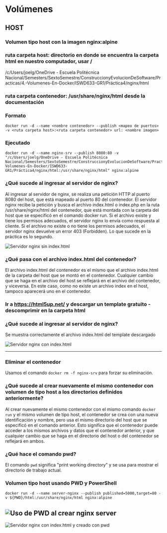 # Volúmenes

## HOST

### Volumen tipo host con la imagen nginx:alpine 
### ruta carpeta host: directorio en donde se encuentra la carpeta html en nuestro computador, usar /
/c/Users/joelg/OneDrive - Escuela Politécnica Nacional/Semesters/SextoSemestre/ConstruccionyEvolucionDeSoftware/Practicas/4.-Volumenes-En-Docker/ISWD633-GR1/Práctica4/nginx/html
### ruta carpeta contenedor: /usr/share/nginx/html desde la documentación

### Formato
```
docker run -d --name <nombre contenedor> --publish <mapeo de puertos> -v <ruta carpeta host>:<ruta carpeta contenedor> url: <nombre imagen>
```
### Ejecutado
```
docker run -d --name nginx-srv --publish 8080:80 -v "/c/Users/joelg/OneDrive - Escuela Politécnica Nacional/Semesters/SextoSemestre/ConstruccionyEvolucionDeSoftware/Practicas/4.-Volumenes-En-Docker/ISWD633-GR1/Práctica4/nginx/html:/usr/share/nginx/html" nginx:alpine
```

### ¿Qué sucede al ingresar al servidor de nginx?
Al ingresar al servidor de nginx, se realiza una petición HTTP al puerto 8080 del host, que está mapeado al puerto 80 del contenedor. El servidor nginx recibe la petición y busca el archivo index.html o index.php en la ruta /usr/share/nginx/html del contenedor, que está montada con la carpeta del host que se especificó en el comando docker run. Si el archivo existe y tiene los permisos adecuados, el servidor nginx lo envía como respuesta al cliente. Si el archivo no existe o no tiene los permisos adecuados, el servidor nginx devuelve un error 403 (Forbidden). Lo que sucede en la práctica es lo segundo.

![Servidor nginx sin index.html](/Práctica4/images-for-volumen-host/nginx-server01.png)

### ¿Qué pasa con el archivo index.html del contenedor?
El archivo index.html del contenedor es el mismo que el archivo index.html de la carpeta del host que se montó en el contenedor. Cualquier cambio que se haga en el archivo del host se reflejará en el archivo del contenedor, y viceversa. En este caso, como no existe un archivo index en el host, tampoco aparecerá uno en el contenedor.

### Ir a https://html5up.net/ y descargar un template gratuito - descomprimir en la carpeta html
### ¿Qué sucede al ingresar al servidor de nginx?
Se muestra correctamente el archivo index.html del template descargado

![Servidor nginx con index.html](/Práctica4/images-for-volumen-host/nginx-server02.png)

---
### Eliminar el contenedor
Usamos el comando ```docker rm -f nginx-srv``` para forzar su eliminación.
### ¿Qué sucede al crear nuevamente el mismo contenedor con volumen de tipo host a los directorios definidos anteriormente?
Al crear nuevamente el mismo contenedor con el mismo comando `docker run` y el mismo volumen de tipo host, el contenedor se crea con una nueva identificación y nombre, pero usa el mismo directorio del host que se especificó en el comando anterior. Esto significa que el contenedor puede acceder a los mismos archivos y datos que el contenedor anterior, y que cualquier cambio que se haga en el directorio del host o del contenedor se reflejará en ambos.

### ¿Qué hace el comando pwd?
El comando `pwd` significa "print working directory" y se usa para mostrar el directorio de trabajo actual.

### Volumen tipo host usando PWD y PowerShell
```
docker run -d --name server-nginx --publish published=5000,target=80 -v ${PWD}/html:/usr/share/nginx/html nginx:alpine
```

![Uso de PWD al crear nginx server](/Práctica4/images-for-volumen-host/using-pwd.png)
---
![Servidor nginx con index.html y creado con pwd](/Práctica4/images-for-volumen-host/nginx-server03.png)

